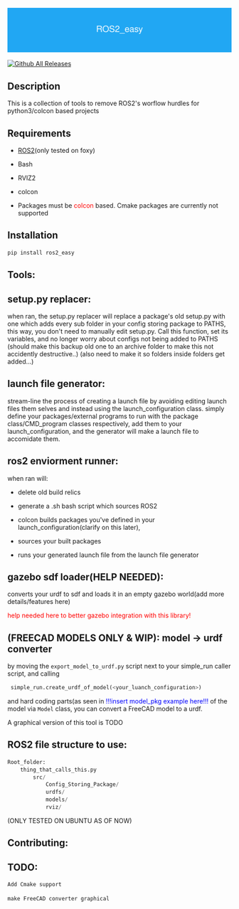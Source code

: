 
![](ROS2_easy.png) 

[![Github All Releases](https://img.shields.io/github/downloads/rydb/ROS2_easy/total.svg)]()

## Description

This is a collection of tools to remove ROS2's worflow hurdles for python3/colcon based projects

## Requirements

- [ROS2](https://docs.ros.org/en/foxy/Installation.html)(only tested on foxy)
- Bash
- RVIZ2
- colcon  

- Packages must be <span style="color:red"> colcon</span> based. Cmake packages are currently not supported
## Installation

```bash
pip install ros2_easy
```

## Tools:

## setup.py replacer:
		
when ran, the setup.py replacer will replace a package's old setup.py with one which adds every sub folder in your config storing package to PATHS, this way, you don't need to manually edit setup.py. Call this function, set its variables, and no longer worry about configs not being added to PATHS (should make this backup old one to an archive folder to make this not accidently destructive..) (also need to make it so folders inside folders get added...)

## launch file generator:

stream-line the process of creating a launch file by avoiding editing launch files them selves and instead using the launch_configuration class. simply define your packages/external programs to run with the package class/CMD_program classes respectively, add them to your launch_configuration, and the generator will make a launch file to accomidate them.
		
## ros2 enviorment runner:
		
when ran will: 

- delete old build relics

- generate a .sh bash script which sources ROS2

- colcon builds packages you've defined in your launch_configuration(clarify on this later),

- sources your built packages

- runs your generated launch file from the launch file generator

## gazebo sdf loader(HELP NEEDED):

converts your urdf to sdf and loads it in an empty gazebo world(add more details/features here)

<span style="color:red"> help needed here to better gazebo integration with this library!  </span>

## (FREECAD MODELS ONLY & WIP): model -> urdf converter

by moving the `export_model_to_urdf.py` script next to your simple_run caller script, and calling 
```python
 simple_run.create_urdf_of_model(<your_luanch_configuration>) 
```
and hard coding parts(as seen in <span style="color:blue"> !!!insert model_pkg example here!!! </span>of the model via ```Model``` class, you can convert a FreeCAD model to a urdf.

A graphical version of this tool is TODO

## ROS2 file structure to use:

```python
Root_folder:
	thing_that_calls_this.py
		src/
			Config_Storing_Package/
			urdfs/
			models/
			rviz/
```		
		
(ONLY TESTED ON UBUNTU AS OF NOW)

## Contributing:



## TODO:
	Add Cmake support

	make FreeCAD converter graphical

